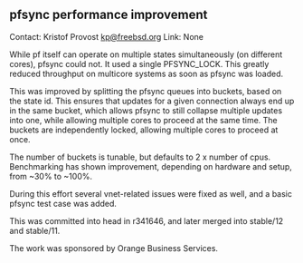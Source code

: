 ## pfsync performance improvement ##
Contact: Kristof Provost <kp@freebsd.org>
Link:	 None

While pf itself can operate on multiple states simultaneously
(on different cores), pfsync could not. It used a single PFSYNC_LOCK.
This greatly reduced throughput on multicore systems as soon as pfsync
was loaded.

This was improved by splitting the pfsync queues into buckets, based on the
state id. This ensures that updates for a given connection always end up
in the same bucket, which allows pfsync to still collapse multiple
updates into one, while allowing multiple cores to proceed at the same
time.
The buckets are independently locked, allowing multiple cores to proceed at once.

The number of buckets is tunable, but defaults to 2 x number of cpus.
Benchmarking has shown improvement, depending on hardware and setup, from ~30%
to ~100%.

During this effort several vnet-related issues were fixed as well, and a basic
pfsync test case was added.

This was committed into head in r341646, and later merged into stable/12 and stable/11.

The work was sponsored by Orange Business Services.
